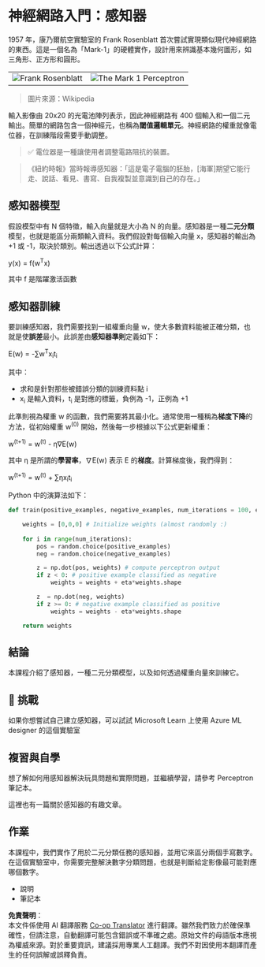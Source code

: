 <!--
CO_OP_TRANSLATOR_METADATA:
{
  "original_hash": "59021c5f419d3feda19075910a74280a",
  "translation_date": "2025-07-09T16:54:48+00:00",
  "source_file": "15-rag-and-vector-databases/data/perceptron.md",
  "language_code": "mo"
}
-->
# 神經網路入門：感知器

1957 年，康乃爾航空實驗室的 Frank Rosenblatt 首次嘗試實現類似現代神經網路的東西。這是一個名為「Mark-1」的硬體實作，設計用來辨識基本幾何圖形，如三角形、正方形和圓形。

|      |      |
|--------------|-----------|
|<img src='images/Rosenblatt-wikipedia.jpg' alt='Frank Rosenblatt'/> | <img src='images/Mark_I_perceptron_wikipedia.jpg' alt='The Mark 1 Perceptron' />|

> 圖片來源：Wikipedia

輸入影像由 20x20 的光電池陣列表示，因此神經網路有 400 個輸入和一個二元輸出。簡單的網路包含一個神經元，也稱為**閾值邏輯單元**。神經網路的權重就像電位器，在訓練階段需要手動調整。

> ✅ 電位器是一種讓使用者調整電路阻抗的裝置。

> 《紐約時報》當時報導感知器：「這是電子電腦的胚胎，[海軍]期望它能行走、說話、看見、書寫、自我複製並意識到自己的存在。」

## 感知器模型

假設模型中有 N 個特徵，輸入向量就是大小為 N 的向量。感知器是一種**二元分類**模型，也就是能區分兩類輸入資料。我們假設對每個輸入向量 x，感知器的輸出為 +1 或 -1，取決於類別。輸出透過以下公式計算：

y(x) = f(w<sup>T</sup>x)

其中 f 是階躍激活函數

## 感知器訓練

要訓練感知器，我們需要找到一組權重向量 w，使大多數資料能被正確分類，也就是使**誤差**最小。此誤差由**感知器準則**定義如下：

E(w) = -∑w<sup>T</sup>x<sub>i</sub>t<sub>i</sub>

其中：

* 求和是針對那些被錯誤分類的訓練資料點 i
* x<sub>i</sub> 是輸入資料，t<sub>i</sub> 是對應的標籤，負例為 -1，正例為 +1

此準則視為權重 w 的函數，我們需要將其最小化。通常使用一種稱為**梯度下降**的方法，從初始權重 w<sup>(0)</sup> 開始，然後每一步根據以下公式更新權重：

w<sup>(t+1)</sup> = w<sup>(t)</sup> - η∇E(w)

其中 η 是所謂的**學習率**，∇E(w) 表示 E 的**梯度**。計算梯度後，我們得到：

w<sup>(t+1)</sup> = w<sup>(t)</sup> + ∑ηx<sub>i</sub>t<sub>i</sub>

Python 中的演算法如下：

```python
def train(positive_examples, negative_examples, num_iterations = 100, eta = 1):

    weights = [0,0,0] # Initialize weights (almost randomly :)
        
    for i in range(num_iterations):
        pos = random.choice(positive_examples)
        neg = random.choice(negative_examples)

        z = np.dot(pos, weights) # compute perceptron output
        if z < 0: # positive example classified as negative
            weights = weights + eta*weights.shape

        z  = np.dot(neg, weights)
        if z >= 0: # negative example classified as positive
            weights = weights - eta*weights.shape

    return weights
```

## 結論

本課程介紹了感知器，一種二元分類模型，以及如何透過權重向量來訓練它。

## 🚀 挑戰

如果你想嘗試自己建立感知器，可以試試 Microsoft Learn 上使用 Azure ML designer 的這個實驗室


## 複習與自學

想了解如何用感知器解決玩具問題和實際問題，並繼續學習，請參考 Perceptron 筆記本。

這裡也有一篇關於感知器的有趣文章。

## 作業

本課程中，我們實作了用於二元分類任務的感知器，並用它來區分兩個手寫數字。在這個實驗室中，你需要完整解決數字分類問題，也就是判斷給定影像最可能對應哪個數字。

* 說明
* 筆記本

**免責聲明**：  
本文件係使用 AI 翻譯服務 [Co-op Translator](https://github.com/Azure/co-op-translator) 進行翻譯。雖然我們致力於確保準確性，但請注意，自動翻譯可能包含錯誤或不準確之處。原始文件的母語版本應視為權威來源。對於重要資訊，建議採用專業人工翻譯。我們不對因使用本翻譯而產生的任何誤解或誤釋負責。